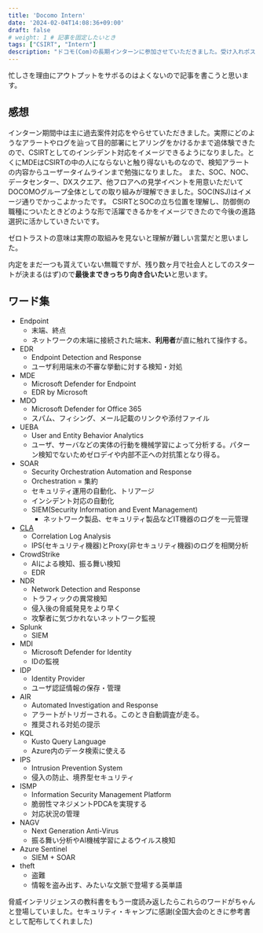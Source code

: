 ```yaml
---
title: 'Docomo Intern'
date: '2024-02-04T14:08:36+09:00'
draft: false
# weight: 1 # 記事を固定したいとき
tags: ["CSIRT", "Intern"]
description: "ドコモ(Com)の長期インターンに参加させていただきました。受け入れポストは**CSIRTでのサイバー攻撃への対応実践と高度化**でした。感想や自分用のメモも兼ねて書いてみます。"
---
```


忙しさを理由にアウトプットをサボるのはよくないので記事を書こうと思います。

## 感想
インターン期間中は主に過去案件対応をやらせていただきました。実際にどのようなアラートやログを辿って目的部署にヒアリングをかけるかまで追体験できたので、CSIRTとしてのインシデント対応をイメージできるようになりました。とくにMDEはCSIRTの中の人にならないと触り得ないものなので、検知アラートの内容からユーザータイムラインまで勉強になりました。
また、SOC、NOC、 データセンター、DXスクエア、他フロアへの見学イベントを用意いただいてDOCOMOグループ全体としての取り組みが理解できました。SOC(NSJ)はイメージ通りでかっこよかったです。
CSIRTとSOCの立ち位置を理解し、防御側の職種についたときどのような形で活躍できるかをイメージできたので今後の進路選択に活かしていきたいです。

ゼロトラストの意味は実際の取組みを見ないと理解が難しい言葉だと思いました。

内定をまだ一つも貰えていない無職ですが、残り数ヶ月で社会人としてのスタートが決まる(はず)ので**最後まできっちり向き合いたい**と思います。

## ワード集

* Endpoint
  * 末端、終点
  * ネットワークの末端に接続された端末、**利用者**が直に触れて操作する。
* EDR
  * Endpoint Detection and Response
  * ユーザ利用端末の不審な挙動に対する検知・対処
* MDE
  * Microsoft Defender for Endpoint
  * EDR by Microsoft
* MDO
  * Microsoft Defender for Office 365
  * スパム、フィシング、メール記載のリンクや添付ファイル
* UEBA
  * User and Entity Behavior Analytics
  * ユーザ、サーバなどの実体の行動を機械学習によって分析する。パターン検知でないためゼロデイや内部不正への対抗策となり得る。
* SOAR
  * Security Orchestration Automation and Response
  * Orchestration = 集約
  * セキュリティ運用の自動化、トリアージ
  * インシデント対応の自動化
  * SIEM(Security Information and Event Management)
    * ネットワーク製品、セキュリティ製品などIT機器のログを一元管理
* [CLA](https://www.ntt.com/content/dam/nttcom/hq/jp/business/services/security/security-management/wideangle/pdf/11_NTTCom_CLA_160916.pdf)
  * Correlation Log Analysis
  * IPS(セキュリティ機器)とProxy(非セキュリティ機器)のログを相関分析
* CrowdStrike
  * AIによる検知、振る舞い検知
  * EDR
* NDR
  * Network Detection and Response
  * トラフィックの異常検知
  * 侵入後の脅威発見をより早く
  * 攻撃者に気づかれないネットワーク監視
* Splunk
  * SIEM
* MDI
  * Microsoft Defender for Identity
  * IDの監視
* IDP
  * Identity Provider
  * ユーザ認証情報の保存・管理
* AIR
  * Automated Investigation and Response
  * アラートがトリガーされる。このとき自動調査が走る。
  * 推奨される対処の提示
* KQL
  * Kusto Query Language
  * Azure内のデータ検索に使える
* IPS
  * Intrusion Prevention System
  * 侵入の防止、境界型セキュリティ
* ISMP
  * Information Security Management Platform
  * 脆弱性マネジメントPDCAを実現する
  * 対応状況の管理
* NAGV
  * Next Generation Anti-Virus
  * 振る舞い分析やAI機械学習によるウイルス検知
* Azure Sentinel
  * SIEM + SOAR
* theft
  * 盗難
  * 情報を盗み出す、みたいな文脈で登場する英単語


脅威インテリジェンスの教科書をもう一度読み返したらこれらのワードがちゃんと登場していました。セキュリティ・キャンプに感謝(全国大会のときに参考書として配布してくれました)
